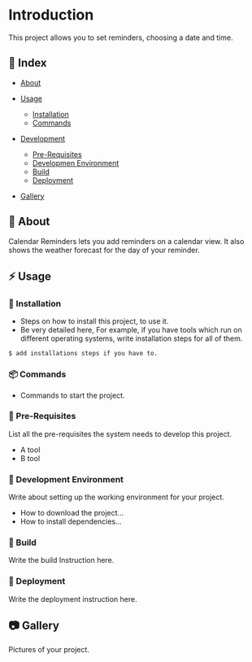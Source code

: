 # Introduction

This project allows you to set reminders, choosing a date and time.

## :ledger: Index

- [About](#beginner-about)
- [Usage](#zap-usage)
  - [Installation](#electric_plug-installation)
  - [Commands](#package-commands)
- [Development](#wrench-development)
  - [Pre-Requisites](#notebook-pre-requisites)
  - [Developmen Environment](#nut_and_bolt-development-environment)
  - [Build](#hammer-build)  
  - [Deployment](#rocket-deployment)  

- [Gallery](#camera-gallery)

##  :beginner: About

Calendar Reminders lets you add reminders on a calendar view. 
It also shows the weather forecast for the day of your reminder.

## :zap: Usage



###  :electric_plug: Installation
- Steps on how to install this project, to use it.
- Be very detailed here, For example, if you have tools which run on different operating systems, write installation steps for all of them.

```
$ add installations steps if you have to.
```

###  :package: Commands
- Commands to start the project.

### :notebook: Pre-Requisites
List all the pre-requisites the system needs to develop this project.
- A tool
- B tool

###  :nut_and_bolt: Development Environment
Write about setting up the working environment for your project.
- How to download the project...
- How to install dependencies...

###  :hammer: Build
Write the build Instruction here.

### :rocket: Deployment
Write the deployment instruction here.

##  :camera: Gallery
Pictures of your project.